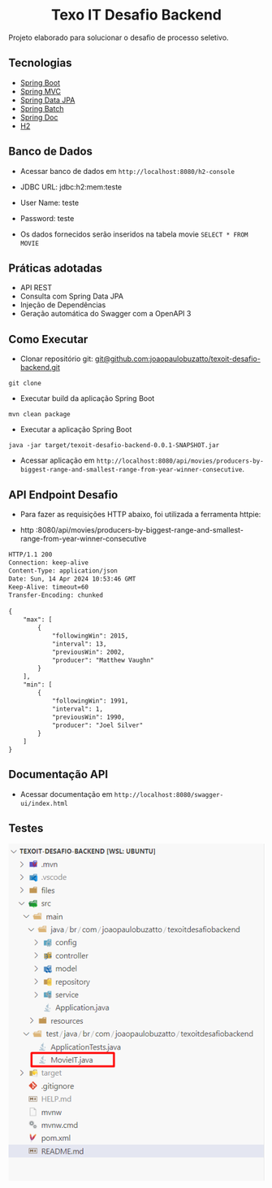 <h1 align="center">
  Texo IT Desafio Backend
</h1>

Projeto elaborado para solucionar o desafio de processo seletivo.

## Tecnologias
 
- [Spring Boot](https://spring.io/projects/spring-boot)
- [Spring MVC](https://docs.spring.io/spring-framework/reference/web/webmvc.html)
- [Spring Data JPA](https://spring.io/projects/spring-data-jpa)
- [Spring Batch](https://spring.io/projects/spring-batch)
- [Spring Doc](https://springdoc.org/)
- [H2](https://www.h2database.com/html/main.html)

## Banco de Dados

- Acessar banco de dados em `http://localhost:8080/h2-console`
- JDBC URL: jdbc:h2:mem:teste
- User Name: teste
- Password: teste

- Os dados fornecidos serão inseridos na tabela movie `SELECT * FROM MOVIE`

## Práticas adotadas

- API REST
- Consulta com Spring Data JPA
- Injeção de Dependências
- Geração automática do Swagger com a OpenAPI 3

## Como Executar

- Clonar repositório git: [git@github.com:joaopaulobuzatto/texoit-desafio-backend.git](https://github.com/joaopaulobuzatto/texoit-desafio-backend.git)
```
git clone 
```
- Executar build da aplicação Spring Boot
```
mvn clean package 
```
- Executar a aplicação Spring Boot
```
java -jar target/texoit-desafio-backend-0.0.1-SNAPSHOT.jar 
```
- Acessar aplicação em `http://localhost:8080/api/movies/producers-by-biggest-range-and-smallest-range-from-year-winner-consecutive`.

## API Endpoint Desafio

- Para fazer as requisições HTTP abaixo, foi utilizada a ferramenta httpie:

- http :8080/api/movies/producers-by-biggest-range-and-smallest-range-from-year-winner-consecutive
```
HTTP/1.1 200 
Connection: keep-alive
Content-Type: application/json
Date: Sun, 14 Apr 2024 10:53:46 GMT
Keep-Alive: timeout=60
Transfer-Encoding: chunked

{
    "max": [
        {
            "followingWin": 2015,
            "interval": 13,
            "previousWin": 2002,
            "producer": "Matthew Vaughn"
        }
    ],
    "min": [
        {
            "followingWin": 1991,
            "interval": 1,
            "previousWin": 1990,
            "producer": "Joel Silver"
        }
    ]
}
```
## Documentação API

- Acessar documentação em `http://localhost:8080/swagger-ui/index.html`

## Testes

![alt text](image.png)